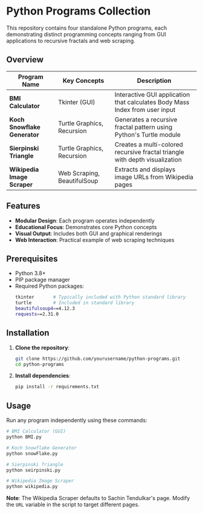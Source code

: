 # Python Programs Collection

This repository contains four standalone Python programs, each demonstrating distinct programming concepts ranging from GUI applications to recursive fractals and web scraping. 


## Overview

| Program Name               | Key Concepts                  | Description                                                                 |
|----------------------------|-------------------------------|-----------------------------------------------------------------------------|
| **BMI Calculator**          | Tkinter (GUI)                 | Interactive GUI application that calculates Body Mass Index from user input |
| **Koch Snowflake Generator**| Turtle Graphics, Recursion    | Generates a recursive fractal pattern using Python's Turtle module          |
| **Sierpinski Triangle**     | Turtle Graphics, Recursion    | Creates a multi-colored recursive fractal triangle with depth visualization |
| **Wikipedia Image Scraper** | Web Scraping, BeautifulSoup   | Extracts and displays image URLs from Wikipedia pages                       |

## Features

- **Modular Design**: Each program operates independently
- **Educational Focus**: Demonstrates core Python concepts
- **Visual Output**: Includes both GUI and graphical renderings
- **Web Interaction**: Practical example of web scraping techniques

## Prerequisites

- Python 3.8+
- PIP package manager
- Required Python packages:
  ```bash
  tkinter       # Typically included with Python standard library
  turtle        # Included in standard library
  beautifulsoup4==4.12.3
  requests==2.31.0
  ```

## Installation

1. **Clone the repository**:
   ```bash
   git clone https://github.com/yourusername/python-programs.git
   cd python-programs
   ```

2. **Install dependencies**:
   ```bash
   pip install -r requirements.txt
   ```

## Usage

Run any program independently using these commands:

```bash
# BMI Calculator (GUI)
python BMI.py

# Koch Snowflake Generator
python snowFlake.py

# Sierpinski Triangle
python seirpinski.py

# Wikipedia Image Scraper
python wikipedia.py
```

**Note**: The Wikipedia Scraper defaults to Sachin Tendulkar's page. Modify the `URL` variable in the script to target different pages.
